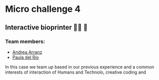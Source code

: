 # Micro challenge 4

## Interactive bioprinter ✍🏼 🌱

### Team members: 
 - [Andrea Arranz](https://andrea-arranz.github.io/website/)
- [Paula del Río](https://paula-delrio-arteaga.github.io/mdef/index.html)


In this case we team up based in our previous experience and a common interests of interaction of Humans and Technolo, creative coding and 
